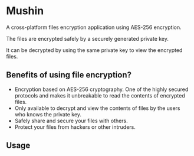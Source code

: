 # Mushin

A cross-platform files encryption application using AES-256 encryption. 

The files are encrypted safely by a securely generated private key. 

It can be decrypted by using the same private key to view the encrypted files.

## Benefits of using file encryption?

* Encryption based on AES-256 cryptography. One of the highly secured protocols and makes it unbreakable to read the contents of encrypted files.
* Only available to decrypt and view the contents of files by the users who knows the private key.
* Safely share and secure your files with others.
* Protect your files from hackers or other intruders.

## Usage

